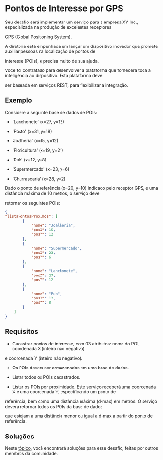 
# Pontos de Interesse por GPS

  

Seu desafio será implementar um serviço para a empresa XY Inc., especializada na produção de excelentes receptores

GPS (Global Positioning System).

A diretoria está empenhada em lançar um dispositivo inovador que promete auxiliar pessoas na localização de pontos de

interesse (POIs), e precisa muito de sua ajuda.

Você foi contratado para desenvolver a plataforma que fornecerá toda a inteligência ao dispositivo. Esta plataforma deve

ser baseada em serviços REST, para flexibilizar a integração.

  

## Exemplo

  

Considere a seguinte base de dados de POIs:

  

- 'Lanchonete' (x=27, y=12)

- 'Posto' (x=31, y=18)

- 'Joalheria' (x=15, y=12)

- 'Floricultura' (x=19, y=21)

- 'Pub' (x=12, y=8)

- 'Supermercado' (x=23, y=6)

- 'Churrascaria' (x=28, y=2)

  

Dado o ponto de referência (x=20, y=10) indicado pelo receptor GPS, e uma distância máxima de 10 metros, o serviço deve

retornar os seguintes POIs:

  

```json
{
"listaPontosProximos": [
		{
			"nome": "Joalheria",
			"posX": 15,
			"posY": 12
		},
		{
			"nome": "Supermercado",
			"posX": 23,
			"posY": 6
		},
		{
			"nome": "Lanchonete",
			"posX": 27,
			"posY": 12
		},
		{
			"nome": "Pub",
			"posX": 12,
			"posY": 8
		}
	]
}
```
  


  

## Requisitos

  

- Cadastrar pontos de interesse, com 03 atributos: nome do POI, coordenada X (inteiro não negativo)

e coordenada Y (inteiro não negativo).

- Os POIs devem ser armazenados em uma base de dados.

- Listar todos os POIs cadastrados.

- Listar os POIs por proximidade. Este serviço receberá uma coordenada X e uma coordenada Y, especificando um ponto de

referência, bem como uma distância máxima (d-max) em metros. O serviço deverá retornar todos os POIs da base de dados

que estejam a uma distância menor ou igual a d-max a partir do ponto de referência.

  

## Soluções

  

Neste [tópico](SOLUTIONS.md), você encontrará soluções para esse desafio, feitas por outros membros da comunidade.